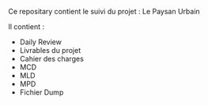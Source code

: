Ce repositary contient le suivi du projet : Le Paysan Urbain

  Il contient :

- Daily Review
- Livrables du projet
- Cahier des charges
- MCD
- MLD
- MPD
- Fichier Dump
